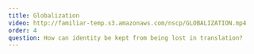 ```yaml
---
title: Globalization
video: http://familiar-temp.s3.amazonaws.com/nscp/GLOBALIZATION.mp4
order: 4
question: How can identity be kept from being lost in translation?
---
```


